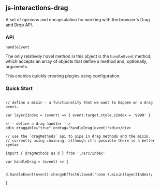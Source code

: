 ## js-interactions-drag

A set of opinions and encapsulation for working with the browser's Drag and Drop API.

### API

```
handleEvent
```

The only relatively novel method in this object is the `handleEvent` method, which accepts an array of objects that define a method and, optionally, arguments. 

This enables quickly creating plugins using configuration.

### Quick Start

```

// define a mixin - a functionality that we want to happen on a drag event.

var layerZIndex = (event) => { event.target.style.zIndex = '9999' } 

```

```
<!-- define a drag handler -->
<div draggable="true" ondrag="handleDrag(event)">div</div>

```

```
// use the `dragMethods` api to pipe in drag methods and the mixin.
// currently using chaining, although it's possible there is a better syntax

import { dragMethods as d } from './src/index'

var handleDrag = (event) => {

	d.handleEvent(event).changeEffectAllowed('none').mixin(layerZIndex);

}

```